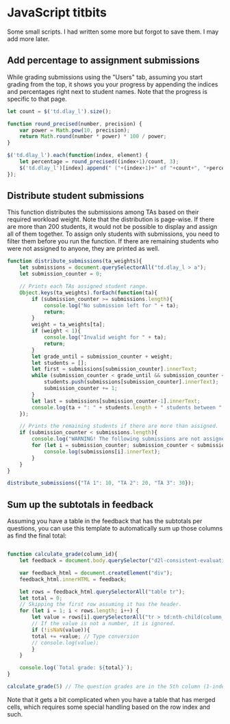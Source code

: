 # JavaScript titbits

Some small scripts. I had written some more but forgot to save them. I may add more later.

## Add percentage to assignment submissions

While grading submissions using the "Users" tab, assuming you start grading from the top, it shows you your progress by appending the indices and percentages right next to student names. Note that the progress is specific to that page.

```JavaScript
let count = $('td.dlay_l').size();

function round_precised(number, precision) {
	var power = Math.pow(10, precision);
	return Math.round(number * power) * 100 / power;
}

$('td.dlay_l').each(function(index, element) {
	let percentage = round_precised((index+1)/count, 3);
	$('td.dlay_l')[index].append(" ("+(index+1)+" of "+count+", "+percentage+"%)");
});
```

## Distribute student submissions

This function distributes the submissions among TAs based on their required workload weight. Note that the distribution is page-wise. If there are more than 200 students, it would not be possible to display and assign all of them together. To assign only students with submissions, you need to filter them before you run the function. If there are remaining students who were not assigned to anyone, they are printed as well.

```JavaScript
function distribute_submissions(ta_weights){
	let submissions = document.querySelectorAll("td.dlay_l > a");
	let submission_counter = 0;

	// Prints each TAs assigned student range.
	Object.keys(ta_weights).forEach(function(ta){ 
		if (submission_counter >= submissions.length){
			console.log("No submission left for " + ta);
			return;
		}
		weight = ta_weights[ta];
		if (weight < 1){
			console.log("Invalid weight for " + ta);
			return;
		}
		let grade_until = submission_counter + weight;
		let students = [];
		let first = submissions[submission_counter].innerText;
		while (submission_counter < grade_until && submission_counter < submissions.length){
			students.push(submissions[submission_counter].innerText);
			submission_counter += 1;
		}
		let last = submissions[submission_counter-1].innerText;
		console.log(ta + ": " + students.length + " students between " + first + " and " + last);
	});

	// Prints the remaining students if there are more than assigned.
	if (submission_counter < submissions.length){
		console.log("WARNING! The following submissions are not assigned to anyone:");
		for (let i = submission_counter; submission_counter < submissions.length; i++){
			console.log(submissions[i].innerText);	
		}
	}
}

distribute_submissions({"TA 1": 10, "TA 2": 20, "TA 3": 30});
```

## Sum up the subtotals in feedback

Assuming you have a table in the feedback that has the subtotals per questions, you can use this template to automatically sum up those columns as find the final total:

```JavaScript

function calculate_grade(column_id){
	let feedback = document.body.querySelector("d2l-consistent-evaluation").shadowRoot.querySelector("d2l-consistent-evaluation-page").shadowRoot.querySelector("#evaluation-template div:nth-child(3)").querySelector("consistent-evaluation-right-panel").shadowRoot.querySelector("div.d2l-consistent-evaluation-right-panel").querySelector("d2l-consistent-evaluation-right-panel-feedback").shadowRoot.querySelector("d2l-consistent-evaluation-right-panel-block d2l-htmleditor").shadowRoot.querySelector("div.d2l-htmleditor-label-flex-container .d2l-htmleditor-container.d2l-skeletize .d2l-htmleditor-flex-container .d2l-htmleditor-editor-container .tox.tox-tinymce .tox-editor-container .tox-sidebar-wrap .tox-edit-area iframe").contentWindow.document.body.innerHTML;

	var feedback_html = document.createElement("div");
	feedback_html.innerHTML = feedback;

	let rows = feedback_html.querySelectorAll("table tr");
	let total = 0;
	// Skipping the first row assuming it has the header.
	for (let i = 1; i < rows.length; i++) {
	    let value = rows[i].querySelectorAll("tr > td:nth-child(column_id)")[0].textContent.trim();
	    // If the value is not a number, it is ignored.
	    if (!isNaN(value)){ 
		total += +value; // Type conversion
		// console.log(value);
	    }
	}

	console.log(`Total grade: ${total}`);
}

calculate_grade(5) // The question grades are in the 5th column (1-indexed).
```

Note that it gets a bit complicated when you have a table that has merged cells, which requires some special handling based on the row index and such.
